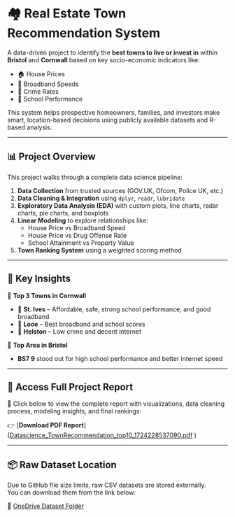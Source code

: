 # 🏘️ Real Estate Town Recommendation System

A data-driven project to identify the **best towns to live or invest in** within **Bristol** and **Cornwall** based on key socio-economic indicators like:

- 🏠 House Prices  
- 📶 Broadband Speeds  
- 🚓 Crime Rates  
- 🏫 School Performance  

This system helps prospective homeowners, families, and investors make smart, location-based decisions using publicly available datasets and R-based analysis.

---

## 📊 Project Overview

This project walks through a complete data science pipeline:

1. **Data Collection** from trusted sources (GOV.UK, Ofcom, Police UK, etc.)
2. **Data Cleaning & Integration** using `dplyr`, `readr`, `lubridate`
3. **Exploratory Data Analysis (EDA)** with custom plots, line charts, radar charts, pie charts, and boxplots
4. **Linear Modeling** to explore relationships like:
   - House Price vs Broadband Speed
   - House Price vs Drug Offense Rate
   - School Attainment vs Property Value
5. **Town Ranking System** using a weighted scoring method

---

## 🧾 Key Insights

📍 **Top 3 Towns in Cornwall**  
- 🥇 **St. Ives** – Affordable, safe, strong school performance, and good broadband  
- 🥈 **Looe** – Best broadband and school scores  
- 🥉 **Helston** – Low crime and decent internet

📍 **Top Area in Bristol**  
- **BS7 9** stood out for high school performance and better internet speed

---

## 🔗 Access Full Project Report

📄 Click below to view the complete report with visualizations, data cleaning process, modeling insights, and final rankings:

👉 [**Download PDF Report**] ([Datascience_TownRecommendation_top10_1724228537090.pdf](https://github.com/user-attachments/files/19627698/Datascience_TownRecommendation_top10_1724228537090.pdf)
)

---

## 📦 Raw Dataset Location

Due to GitHub file size limits, raw CSV datasets are stored externally.  
You can download them from the link below:

📁 [OneDrive Dataset Folder](https://1drv.ms/f/s!AhkZdqDBqgyqbBnbpQgt2CEd9XE?e=vbgUsa)

